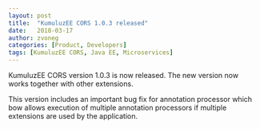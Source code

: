 ```yaml
---
layout: post
title:  "KumuluzEE CORS 1.0.3 released"
date:   2018-03-17
author: zvoneg
categories: [Product, Developers]
tags: [KumuluzEE CORS, Java EE, Microservices]
---
```


KumuluzEE CORS version 1.0.3 is now released. The new version now works together with other extensions. 

<!--more-->

This version includes an important bug fix for annotation processor which bow allows execution of multiple annotation processors if multiple extensions are used by the application.


